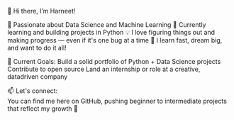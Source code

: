  👋 Hi there, I’m Harneet!

 🎯 Passionate about Data Science and Machine Learning
 🐍 Currently learning and building projects in Python
 💡 I love figuring things out and making progress — even if it's one bug at a time
 🌈 I learn fast, dream big, and want to do it all!

🔭 Current Goals:
 Build a solid portfolio of Python + Data Science projects
 Contribute to open source
 Land an internship or role at a creative, datadriven company

📫 Let's connect:  
You can find me here on GitHub, pushing beginner to intermediate projects that reflect my growth 🚀
